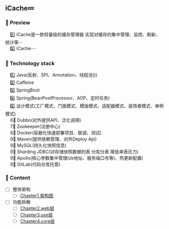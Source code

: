 ## iCache💤

### 📌 Preview
        1️⃣ iCache是一款轻量级的缓存管理器 实现对缓存的集中管理、监控、刷新、统计等···
        
        2️⃣ iCache····

### 📌 Technology stack
        1️⃣ Java(反射、SPI、Annotation、线程池())
        
        2️⃣ Caffeine
        
        3️⃣ SpringBoot
        
        4️⃣ Spring(BeanPostProcessor、AOP、定时任务)
        
        5️⃣ 设计模式(工厂模式、门面模式、模版模式、适配器模式、装饰者模式、单例模式) 
       
        6⃣️ Dubbo(对外提供API、泛化调用)
       
        7⃣️ Zookeeper(注册中心)
       
        8⃣️ Docker(容器化快速部署项目、联调、测试)
       
        9⃣️️ Maven(提供依赖管理、对外Deploy Api)
       
        9⃣️️ MySQL(持久化快照信息)
       
        9⃣️️ Sharding JDBC(对存储快照数据的表 分库分表 降低单表压力)
       
        9⃣️ Apollo(核心参数集中管理(zk地址、服务端口号等)、热更新配置)
       
        9⃣️ GitLab(代码仓库托管)
### 📌 Content 
- [ ] 整体架构
    - [ ] [Chapter1.架构图](https://github.com/zhangz1w3nCode/RedisNote/blob/main/%E5%BC%95%E8%A8%80/%E7%AC%AC1%E7%AB%A0-%E5%BC%95%E8%A8%80%F0%9F%92%AC.md)
- [ ] 功能拆解
    - [ ] [Chapter2.web层](https://github.com/zhangz1w3nCode/RedisNote/blob/main/%E7%AC%AC%E4%B8%80%E9%83%A8%E5%88%86%20%E6%95%B0%E6%8D%AE%E7%BB%93%E6%9E%84%E4%B8%8E%E5%AF%B9%E8%B1%A1/第2章-简单动态字符串📌.md)
    - [ ] [Chapter3.use层](https://github.com/zhangz1w3nCode/RedisNote/blob/main/%E7%AC%AC%E4%B8%80%E9%83%A8%E5%88%86%20%E6%95%B0%E6%8D%AE%E7%BB%93%E6%9E%84%E4%B8%8E%E5%AF%B9%E8%B1%A1/第3章-链表📌.md)
    - [ ] [Chapter4.core层](https://github.com/zhangz1w3nCode/RedisNote/blob/main/%E7%AC%AC%E4%B8%80%E9%83%A8%E5%88%86%20%E6%95%B0%E6%8D%AE%E7%BB%93%E6%9E%84%E4%B8%8E%E5%AF%B9%E8%B1%A1/%E7%AC%AC4%E7%AB%A0-%E5%AD%97%E5%85%B8%F0%9F%93%8C.md)